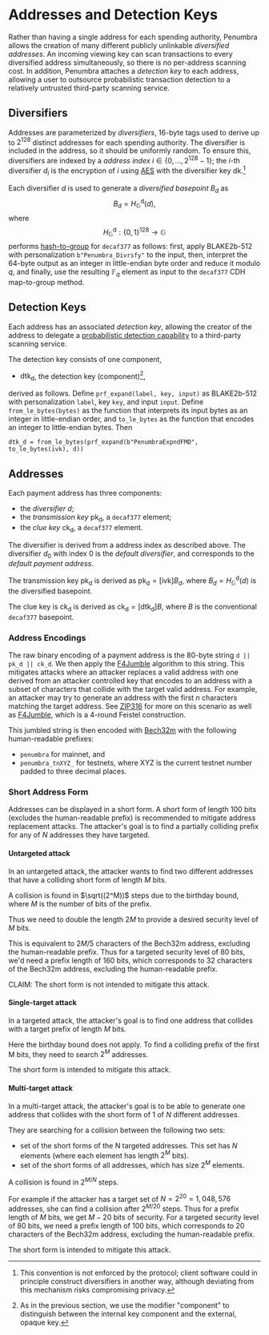 # Addresses and Detection Keys

Rather than having a single address for each spending authority, Penumbra allows
the creation of many different publicly unlinkable *diversified addresses*.  An
incoming viewing key can scan transactions to every diversified address
simultaneously, so there is no per-address scanning cost.  In addition, Penumbra
attaches a *detection key* to each address, allowing a user to outsource
probabilistic transaction detection to a relatively untrusted third-party
scanning service.

## Diversifiers

Addresses are parameterized by *diversifiers*, 16-byte tags used to derive up to
$2^{128}$ distinct addresses for each spending authority.  The diversifier is
included in the address, so it should be uniformly random.  To ensure this,
diversifiers are indexed by a *address index* $i \in \{0, \ldots, 2^{128} -
1\}$; the $i$-th diversifier $d_i$ is the encryption of $i$ using [AES] with
the diversifier key $\mathsf{dk}$.[^1]

Each diversifier $d$ is used to generate a *diversified basepoint* $B_d$ as
$$B_d = H_{\mathbb G}^{\mathsf d}(d),$$
where 
$$H_{\mathbb G}^{\mathsf d} : \{0, 1\}^{128} \rightarrow \mathbb G$$
performs [hash-to-group] for `decaf377` as follows: first, apply BLAKE2b-512
with personalization `b"Penumbra_Divrsfy"` to the input, then, interpret the
64-byte output as an integer in little-endian byte order and reduce it modulo
$q$, and finally, use the resulting $\mathbb F_q$ element as input to the
`decaf377` CDH map-to-group method.

## Detection Keys

Each address has an associated *detection key*, allowing the creator of the
address to delegate a [probabilistic detection capability][fmd] to a third-party
scanning service.

The detection key consists of one component,

* $\mathsf{dtk_d}$, the detection key (component)[^2],

derived as follows.  Define `prf_expand(label, key, input)` as BLAKE2b-512 with
personalization `label`, key `key`, and input `input`.  Define
`from_le_bytes(bytes)` as the function that interprets its input bytes as an
integer in little-endian order, and `to_le_bytes` as the function that encodes
an integer to little-endian bytes.  Then
```
dtk_d = from_le_bytes(prf_expand(b"PenumbraExpndFMD", to_le_bytes(ivk), d))
```

## Addresses

Each payment address has three components:

* the *diversifier* $d$;
* the *transmission key* $\mathsf{pk_d}$, a `decaf377` element;
* the *clue key* $\mathsf{ck_d}$, a `decaf377` element.

The diversifier is derived from a address index as described above.  The
diversifier $d_0$ with index $0$ is the *default diversifier*, and corresponds
to the *default payment address*.

The transmission key $\mathsf{pk_d}$ is derived as $\mathsf{pk_d} =
[\mathsf{ivk}]B_d$, where $B_d = H_{\mathbb G}^{\mathsf d}(d)$ is the
diversified basepoint.

The clue key is $\mathsf{ck_d}$ is derived as $\mathsf{ck_d} =
[\mathsf{dtk_d}]B$, where $B$ is the conventional `decaf377` basepoint.

### Address Encodings

The raw binary encoding of a payment address is the 80-byte string `d || pk_d ||
ck_d`.  We then apply the [F4Jumble] algorithm to
this string. This mitigates attacks where an attacker replaces a valid
address with one derived from an attacker controlled key that encodes to an
address with a subset of characters that collide with the target valid address.
For example, an attacker may try to generate an address with the first
$n$ characters matching the target address. See [ZIP316] for more on this
scenario as well as [F4Jumble], which is a 4-round Feistel construction.

This jumbled string is then encoded with [Bech32m] with the following
human-readable prefixes:

* `penumbra` for mainnet, and
* `penumbra_tnXYZ_` for testnets, where XYZ is the current testnet number padded
  to three decimal places.

### Short Address Form

Addresses can be displayed in a short form. A short form of length $100$ bits (excludes the human-readable
prefix) is recommended to mitigate address replacement attacks. The attacker's goal is to find a partially
colliding prefix for any of $N$ addresses they have targeted. 

#### Untargeted attack

In an untargeted attack, the attacker wants to find two different addresses that have a colliding short form of length $M$ bits.

A collision is found in $\sqrt((2^M))$ steps due to the birthday bound, where $M$ is the number of bits of the prefix. 

Thus we need to double the length $2M$ to provide a desired security level of $M$ bits.

This is equivalent to $2M/5$ characters of the Bech32m address, excluding the human-readable prefix. Thus for a targeted security
level of 80 bits, we'd need a prefix length of 160 bits, which corresponds to 32 characters of the Bech32m address, excluding the
human-readable prefix.

CLAIM: The short form is not intended to mitigate this attack.

#### Single-target attack

In a targeted attack, the attacker's goal is to find one address that collides with a target prefix of length $M$ bits.

Here the birthday bound does not apply. To find a colliding prefix of the first M bits, they need to search $2^M$ addresses.

The short form is intended to mitigate this attack.

#### Multi-target attack

In a multi-target attack, the attacker's goal is to be able to generate one address that collides with the short form of 1 of $N$ different addresses.

They are searching for a collision between the following two sets:
* set of the short forms of the N targeted addresses. This set has $N$ elements (where each element has length $2^M$ bits).
* set of the short forms of all addresses, which has size $2^M$ elements.

A collision is found in $2^{M/N}$ steps.

For example if the attacker has a target set of $N=2^{20} = 1,048,576$ addresses,
she can find a collision after $2^{M/20}$ steps. Thus for a prefix length of $M$ bits,
we get $M-20$ bits of security. For a targeted security level of 80 bits,
we need a prefix length of 100 bits, which corresponds to 20 characters of the Bech32m
address, excluding the human-readable prefix.

The short form is intended to mitigate this attack.

[^1]: This convention is not enforced by the protocol; client software could in
principle construct diversifiers in another way, although deviating from this
mechanism risks compromising privacy.

[^2]: As in the previous section, we use the modifier "component" to distinguish
between the internal key component and the external, opaque key.

[AES]: https://docs.rs/aes/latest/aes/
[Bech32m]: https://github.com/bitcoin/bips/blob/master/bip-0350.mediawiki
[hash-to-group]: ../../crypto/decaf377/group_hash.md
[F4Jumble]: https://zips.z.cash/zip-0316#jumbling
[fmd]: ../../crypto/fmd.md
[ZIP316]: https://zips.z.cash/zip-0316
